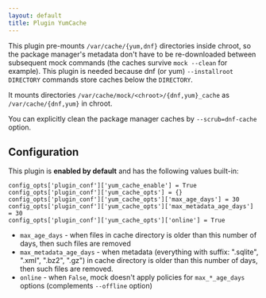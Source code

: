```yaml
---
layout: default
title: Plugin YumCache
---
```


This plugin pre-mounts `/var/cache/{yum,dnf}` directories inside chroot, so the package manager's metadata don't have to be re-downloaded between subsequent mock commands (the caches survive `mock --clean` for example).  This plugin is needed because dnf (or yum) `--installroot DIRECTORY` commands store caches below the `DIRECTORY`.

It mounts directories `/var/cache/mock/<chroot>/{dnf,yum}_cache` as `/var/cache/{dnf,yum}` in chroot.

You can explicitly clean the package manager caches by `--scrub=dnf-cache` option.

## Configuration

This plugin is **enabled by default** and has the following values built-in:

    config_opts['plugin_conf']['yum_cache_enable'] = True
    config_opts['plugin_conf']['yum_cache_opts'] = {}
    config_opts['plugin_conf']['yum_cache_opts']['max_age_days'] = 30
    config_opts['plugin_conf']['yum_cache_opts']['max_metadata_age_days'] = 30
    config_opts['plugin_conf']['yum_cache_opts']['online'] = True

* `max_age_days` - when files in cache directory is older than this number of days, then such files are removed
* `max_metadata_age_days` - when metadata (everything with suffix: ".sqlite", ".xml", ".bz2", ".gz") in cache directory is older than this number of days, then such files are removed.
* `online` - when `False`, mock doesn't apply policies for `max_*_age_days` options (complements `--offline` option)
